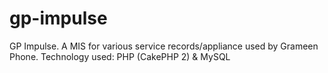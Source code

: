 # gp-impulse
GP Impulse. A MIS for various service records/appliance used by Grameen Phone.  Technology used: PHP (CakePHP 2) &amp; MySQL

